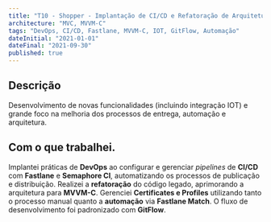 ```yaml
---
title: "T10 - Shopper - Implantação de CI/CD e Refatoração de Arquitetura (MVVM-C)"
architecture: "MVC, MVVM-C"
tags: "DevOps, CI/CD, Fastlane, MVVM-C, IOT, GitFlow, Automação"
dateInitial: "2021-01-01"
dateFinal: "2021-09-30"
published: true
---
```


## Descrição

Desenvolvimento de novas funcionalidades (incluindo integração IOT) e grande foco na melhoria dos processos de entrega, automação e arquitetura.

## Com o que trabalhei.

Implantei práticas de **DevOps** ao configurar e gerenciar *pipelines* de **CI/CD** com **Fastlane** e **Semaphore CI**, automatizando os processos de publicação e distribuição. Realizei a **refatoração** do código legado, aprimorando a arquitetura para **MVVM-C**. Gerenciei **Certificates e Profiles** utilizando tanto o processo manual quanto a **automação** via **Fastlane Match**. O fluxo de desenvolvimento foi padronizado com **GitFlow**.